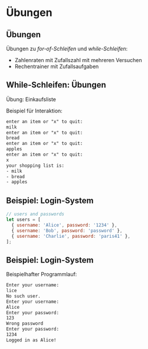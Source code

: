 # Übungen

## Übungen

Übungen zu _for-of-Schleifen_ und _while-Schleifen_:

- Zahlenraten mit Zufallszahl mit mehreren Versuchen
- Rechentrainer mit Zufallsaufgaben

## While-Schleifen: Übungen

Übung: Einkaufsliste

Beispiel für Interaktion:

```txt
enter an item or "x" to quit:
milk
enter an item or "x" to quit:
bread
enter an item or "x" to quit:
apples
enter an item or "x" to quit:
x
your shopping list is:
- milk
- bread
- apples
```

## Beispiel: Login-System

<!-- might be too hard for programming beginners -->

```js
// users and passwords
let users = [
  { username: 'Alice', password: '1234' },
  { username: 'Bob', password: 'password' },
  { username: 'Charlie', password: 'paris41' },
];
```

## Beispiel: Login-System

Beispielhafter Programmlauf:

```txt
Enter your username:
lice
No such user.
Enter your username:
Alice
Enter your password:
123
Wrong password
Enter your password:
1234
Logged in as Alice!
```

